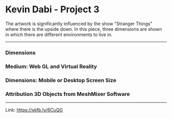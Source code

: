 # Kevin Dabi - Project 3

The artwork is significantly influenced by the show "Stranger Things" where there is the upside down. In this piece, three dimensions are shown in which there are different environments to live in.

***

### Dimensions <br>
### Medium: Web GL and Virtual Reality <br>
### Dimensions: Mobile or Desktop Screen Size <br>
### Attribution 3D Objects from MeshMixer Software <br>


***

Link: https://skfb.ly/6CuQG

